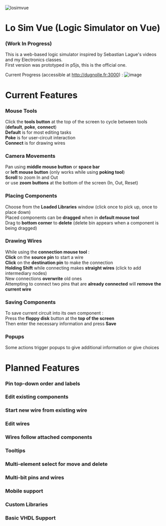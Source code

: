 ![losimvue](https://github.com/user-attachments/assets/800f7ec9-cd9a-476a-91c9-d065722bb456)
# Lo Sim Vue (Logic Simulator on Vue)
### (Work In Progress)

This is a web-based logic simulator inspired by Sebastian Lague's videos and my Electronics classes.\
First version was prototyped in p5js, this is the official one.

Current Progress (accessible at http://dugnolle.fr:3000) :
![image](https://github.com/user-attachments/assets/7dbbe72f-4c2b-4363-ade6-a51d57f79e54)


# Current Features

### Mouse Tools
Click the **tools button** at the top of the screen to cycle between tools (**default**, **poke**, **connect**)\
**Default** is for most editing tasks\
**Poke** is for user-circuit interaction\
**Connect** is for drawing wires

### Camera Movements
Pan using **middle mouse button** or **space bar**\
or **left mouse button** (only works while using **poking tool**)\
**Scroll** to zoom In and Out\
or use **zoom buttons** at the bottom of the screen (In, Out, Reset)

### Placing Components
Choose from the **Loaded Libraries** window (click once to pick up, once to place down)\
Placed components can be **dragged** when in **default mouse tool**\
Drag to **bottom corner** to **delete** (delete bin appears when a component is being dragged)

### Drawing Wires
While using the **connection mouse tool** :\
**Click** on the **source pin** to start a wire\
**Click** on the **destination pin** to make the connection\
**Holding Shift** while connecting makes **straight wires** (click to add intermediary nodes)\
New connections **overwrite** old ones\
Attempting to connect two pins that are **already connected** will **remove the current wire**

### Saving Components
To save current circuit into its own component :\
Press the **floppy disk** button at the **top of the screen**\
Then enter the necessary information and press **Save**

### Popups
Some actions trigger popups to give additional information or give choices

# Planned Features

### Pin top-down order and labels

### Edit existing components

### Start new wire from existing wire

### Edit wires

### Wires follow attached components

### Tooltips

### Multi-element select for move and delete

### Multi-bit pins and wires

### Mobile support

### Custom Libraries

### Basic VHDL Support
